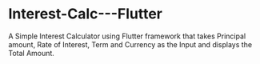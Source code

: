 # Interest-Calc---Flutter
A Simple Interest Calculator using Flutter framework that takes Principal amount, Rate of Interest, Term and Currency as the Input and displays the Total Amount.
